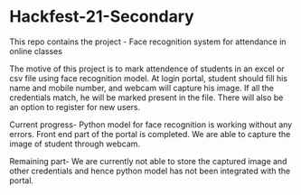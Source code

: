 # Hackfest-21-Secondary
This repo contains the project - Face recognition system for attendance in online classes

The motive of this project is to mark attendence of students in an excel or csv file using face recognition model. At login portal, student should fill his name and mobile number, and webcam will capture his image. If all the credentials match, he will be marked present in the file. There will also be an option to register for new users.

Current progress-
Python model for face recognition is working without any errors.
Front end part of the portal is completed. We are able to capture the image of student through webcam.

Remaining part-
We are currently not able to store the captured image and other credentials and hence python model has not been integrated with the portal.
